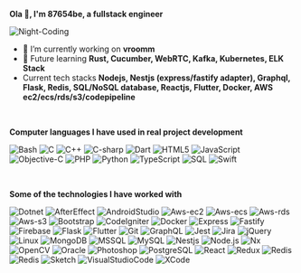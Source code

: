 **Ola 👋, I'm 87654be, a fullstack engineer**

![Night-Coding](https://user-images.githubusercontent.com/65488712/199217847-bc6a7568-705a-4613-b365-8f04297ae6e5.gif)

- 🔭 I’m currently working on **vroomm**
- 🌱 Future learning **Rust, Cucumber, WebRTC, Kafka, Kubernetes, ELK Stack**
- Current tech stacks **Nodejs, Nestjs (express/fastify adapter), Graphql, Flask, Redis, SQL/NoSQL database, Reactjs, Flutter, Docker, AWS ec2/ecs/rds/s3/codepipeline**

<br />

**Computer languages I have used in real project development**

![Bash](https://img.shields.io/badge/Bash-000000?style=flat&logo=GNU%20Bash&logoColor=4EAA25)
![C](https://img.shields.io/badge/-C-000000?style=flat&logo=C)
![C++](https://img.shields.io/badge/-C++-000000?style=flat&logo=C%2B%2B&logoColor=00599C)
![C-sharp](https://img.shields.io/badge/C%23-000000?style=flat&logo=c-sharp&logoColor=239120)
![Dart](https://img.shields.io/badge/-Dart-000000?style=flat&logo=dart&logoColor=0175C2)
![HTML5](https://img.shields.io/badge/-HTML5-000000?style=flat&logo=HTML5)
![JavaScript](https://img.shields.io/badge/-JavaScript-000000?style=flat&logo=javascript)
![Objective-C](https://img.shields.io/badge/Objective--C-000000?style=flatt&logo=objectivec)
![PHP](https://img.shields.io/badge/-PHP-000000?style=flat&logo=dart&logoColor=777BB4)
![Python](https://img.shields.io/badge/-Python-000000?style=flat&logo=python)
![TypeScript](https://img.shields.io/badge/-TypeScript-000000?style=flat&logo=typescript&logoColor=007ACC)
![SQL](https://img.shields.io/badge/-SQL-000000?style=flat&logo=MySQL)
![Swift](https://img.shields.io/badge/-Swift-000000?style=flat&logo=Swift)

<br />

**Some of the technologies I have worked with**

![Dotnet](https://img.shields.io/badge/-.NET-000000?style=flat&logo=.net&logoColor=DC2D91)
![AfterEffect](https://img.shields.io/badge/-After%20Effects-000000?style=flat&logo=adobe+after+effects&logoColor=9999ff)
![AndroidStudio](https://img.shields.io/badge/-Android%20Studio-000000?style=flat&logo=android+studio&logoColor=3DDC84)
![Aws-ec2](https://img.shields.io/badge/-AWS%20EC2-000000?style=flat&logo=amazon+ec2&logoColor=FF9900)
![Aws-ecs](https://img.shields.io/badge/-AWS%20ECS-000000?style=flat&logo=amazon+ecs&logoColor=FF9900)
![Aws-rds](https://img.shields.io/badge/-AWS%20RDS-000000?style=flat&logo=amazon+rds&logoColor=527FFF)
![Aws-s3](https://img.shields.io/badge/-AWS%20S3-000000?style=flat&logo=amazon+s3&logoColor=569A31)
![Bootstrap](https://img.shields.io/badge/-Bootstrap-000000?style=flat&logo=bootstrap&logoColor=563D7C)
![CodeIgniter](https://img.shields.io/badge/-CodeIgniter-000000?style=flat&logo=codeigniter&logoColor=EF4223)
![Docker](https://img.shields.io/badge/-Docker-000000?style=flat&logo=docker&logoColor=2496ED)
![Express](https://img.shields.io/badge/-Express-000000?style=flat&logo=express&logoColor=white)
![Fastify](https://img.shields.io/badge/-Fastify-000000?style=flat&logo=fastify&logoColor=white)
![Firebase](https://img.shields.io/badge/-Firebase-000000?style=flat&logo=firebase&logoColor=FFCA28)
![Flask](https://img.shields.io/badge/-Flask-000000?style=flat&logo=flask&logoColor=white)
![Flutter](https://img.shields.io/badge/-Flutter-000000?style=flat&logo=flutter&logoColor=02569B)
![Git](https://img.shields.io/badge/-Git-000000?style=flat&logo=git&logoColor=F05032)
![GraphQL](https://img.shields.io/badge/-GraphQL-000000?style=flat&logo=graphqL&logoColor=e535ab)
![Jest](https://img.shields.io/badge/-Jest-000000?style=flat&logo=jest&logoColor=C21325)
![Jira](https://img.shields.io/badge/-Jira-000000?style=flat&logo=jira-software&logoColor=0052CC)
![jQuery](https://img.shields.io/badge/-jQuery-000000?style=flat&logo=jQuery&logoColor=0769AD)
![Linux](https://img.shields.io/badge/-Linux-000000?style=flat&logo=linux&logoColor=FCC624)
![MongoDB](https://img.shields.io/badge/-MongoDB-000000?style=flat&logo=mongodb&logoColor=47A248)
![MSSQL](https://img.shields.io/badge/-MSSQL-000000?style=flat&logo=microsoft+sql+server&logoColor=fc2927)
![MySQL](https://img.shields.io/badge/-MySQL-000000?style=flat&logo=mysql&logoColor=F479A1)
![Nestjs](https://img.shields.io/badge/-NestJS-000000?style=flat&logo=nestjs&logoColor=E0234E)
![Node.js](https://img.shields.io/badge/-Node.js-000000?style=flat&logo=node.js&logoColor=339933)
![Nx](https://img.shields.io/badge/-Nx-000000?style=flat&logo=nx&logoColor=C43055)
![OpenCV](https://img.shields.io/badge/-OpenCV-000000?style=flat&logo=opencv&logoColor=5C3EEE)
![Oracle](https://img.shields.io/badge/-Oracle-000000?style=flat&logo=oracle&logoColor=F80000)
![Photoshop](https://img.shields.io/badge/-Photoshop-000000?style=flat&logo=adobe-photoshop&logoColor=31A8FF)
![PostgreSQL](https://img.shields.io/badge/-PostgreSQL-000000?style=flat&logo=postgresql&logoColor=9169E1)
![React](https://img.shields.io/badge/-React-000000?style=flat&logo=React&logoColor=61DAFB)
![Redux](https://img.shields.io/badge/-Redux-000000?style=flat&logo=redux&logoColor=993D88)
![Redis](https://img.shields.io/badge/-Redis-000000?style=flat&logo=redis&logoColor=DC382D)
![Redis](https://img.shields.io/badge/-Socket.io-000000?style=flat&logo=socket.io&logoColor=white)
![Sketch](https://img.shields.io/badge/-Sketch-000000?style=flat&logo=sketch&logoColor=f7b500)
![VisualStudioCode](https://img.shields.io/badge/-Visual%20Studio%20Code-000000?style=flat&logo=visual-studio-code&logoColor=007ACC)
![XCode](https://img.shields.io/badge/-XCode-000000?style=flat&logo=XCode&logoColor=1575F9)<!-- wi*quL3fcV -->
